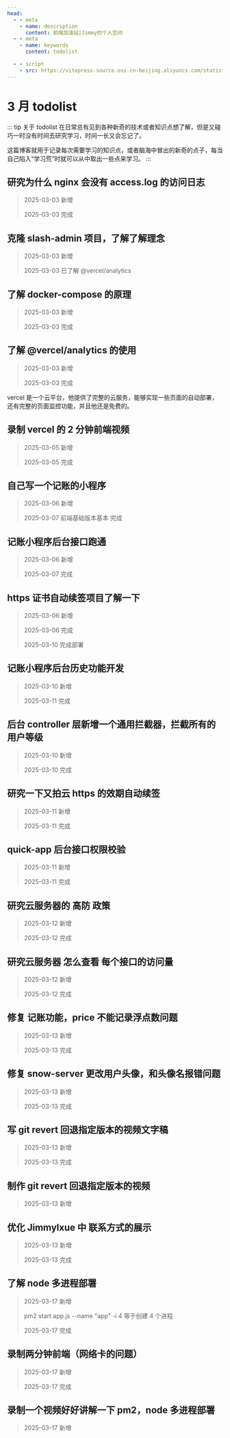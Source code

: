 ```yaml
---
head:
  - - meta
    - name: description
      content: 前端加油站|Jimmy的个人空间
  - - meta
    - name: keywords
      content: todolist

  - - script
    - src: https://vitepress-source.oss-cn-beijing.aliyuncs.com/statistics.js
---
```


# 3 月 todolist

::: tip 关于 todolist
在日常总有见到各种新奇的技术或者知识点想了解，但是又碰巧一时没有时间去研究学习，时间一长又会忘记了。

这篇博客就用于记录每次需要学习的知识点，或者脑海中冒出的新奇的点子，每当自己陷入“学习荒”时就可以从中取出一些点来学习。
:::

## 研究为什么 nginx 会没有 access.log 的访问日志

> 2025-03-03 新增
>
> 2025-03-03 完成

## 克隆 slash-admin 项目，了解了解理念

> 2025-03-03 新增
>
> 2025-03-03 已了解 @vercel/analytics

## 了解 docker-compose 的原理

> 2025-03-03 新增
>
> 2025-03-03 完成

## 了解 @vercel/analytics 的使用

> 2025-03-03 新增
>
> 2025-03-03 完成

vercel 是一个云平台，他提供了完整的云服务，能够实现一些页面的自动部署，还有完整的页面监控功能，并且他还是免费的。

## 录制 vercel 的 2 分钟前端视频

> 2025-03-05 新增
>
> 2025-03-05 完成

## 自己写一个记账的小程序

> 2025-03-06 新增
>
> 2025-03-07 前端基础版本基本 完成

## 记账小程序后台接口跑通

> 2025-03-06 新增
>
> 2025-03-07 完成

## https 证书自动续签项目了解一下

> 2025-03-06 新增
>
> 2025-03-06 完成
>
> 2025-03-10 完成部署

## 记账小程序后台历史功能开发

> 2025-03-10 新增
>
> 2025-03-11 完成

## 后台 controller 层新增一个通用拦截器，拦截所有的用户等级

> 2025-03-10 新增
>
> 2025-03-10 完成

## 研究一下又拍云 https 的效期自动续签

> 2025-03-11 新增
>
> 2025-03-11 完成

## quick-app 后台接口权限校验

> 2025-03-11 新增
>
> 2025-03-11 完成

## 研究云服务器的 高防 政策

> 2025-03-12 新增
>
> 2025-03-12 完成

## 研究云服务器 怎么查看 每个接口的访问量

> 2025-03-12 新增
>
> 2025-03-12 完成

## 修复 记账功能，price 不能记录浮点数问题

> 2025-03-13 新增
>
> 2025-03-13 完成

## 修复 snow-server 更改用户头像，和头像名报错问题

> 2025-03-13 新增
>
> 2025-03-13 完成

## 写 git revert 回退指定版本的视频文字稿

> 2025-03-13 新增
>
> 2025-03-13 完成

## 制作 git revert 回退指定版本的视频

> 2025-03-13 新增

## 优化 Jimmylxue 中 联系方式的展示

> 2025-03-13 新增
>
> 2025-03-13 完成

## 了解 node 多进程部署

> 2025-03-17 新增
>
> pm2 start app.js --name "app" -i 4 等于创建 4 个进程
>
> 2025-03-17 完成

## 录制两分钟前端（网络卡的问题）

> 2025-03-17 新增
>
> 2025-03-17 完成

## 录制一个视频好好讲解一下 pm2，node 多进程部署

> 2025-03-17 新增
